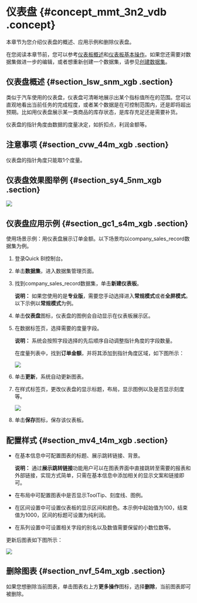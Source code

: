 # 仪表盘 {#concept_mmt_3n2_vdb .concept}

本章节为您介绍仪表盘的概述、应用示例和删除仪表盘。

在您阅读本章节前，您可以参考[仪表板概述](intl.zh-CN/用户指南/仪表板制作/仪表板概述.md#)和[仪表板基本操作](intl.zh-CN/用户指南/仪表板制作/仪表板基本操作/仪表板基本操作概述.md#)。如果您还需要对数据集做进一步的编辑，或者想重新创建一个数据集，请参见[创建数据集](intl.zh-CN/用户指南/数据建模/管理数据集/创建数据集.md#)。

## 仪表盘概述 {#section_lsw_snm_xgb .section}

类似于汽车使用的仪表盘，仪表盘可清晰地展示出某个指标值所在的范围。您可以直观地看出当前任务的完成程度，或者某个数据是在可控制范围内，还是即将超出预期。比如用仪表盘展示某一类商品的库存状态，是库存充足还是需要补货。

仪表盘的指针角度由数据的度量决定，如折扣点，利润金额等。

## 注意事项 {#section_cvw_44m_xgb .section}

仪表盘的指针角度只能取1个度量。

## 仪表盘效果图举例 {#section_sy4_5nm_xgb .section}

![](http://static-aliyun-doc.oss-cn-hangzhou.aliyuncs.com/assets/img/9132/156404638339623_zh-CN.png)

## 仪表盘应用示例 {#section_gc1_s4m_xgb .section}

使用场景示例：用仪表盘展示订单金额。以下场景均以company\_sales\_record数据集为例。

1.  登录Quick BI控制台。
2.  单击**数据集**，进入数据集管理页面。
3.  找到company\_sales\_record数据集，单击**新建仪表板**。

    **说明：** 如果您使用的是**专业版**，需要您手动选择进入**常规模式**或者**全屏模式**。以下示例以**常规模式**为例。

4.  单击**仪表盘**图标，仪表盘的图例会自动显示在仪表板展示区。
5.  在数据标签页，选择需要的度量字段。

    **说明：** 系统会按照字段选择的先后顺序自动调整指针角度的字段数量。

    在度量列表中，找到**订单金额**，并将其添加到指针角度区域，如下图所示：

    ![](http://static-aliyun-doc.oss-cn-hangzhou.aliyuncs.com/assets/img/9132/15640463831734_zh-CN.png)

6.  单击**更新**，系统自动更新图表。
7.  在样式标签页，更改仪表盘的显示标题，布局，显示图例以及是否显示刻度等。

    ![](http://static-aliyun-doc.oss-cn-hangzhou.aliyuncs.com/assets/img/9132/156404638344657_zh-CN.png)

8.  单击**保存**图标，保存该仪表板。

## 配置样式 {#section_mv4_t4m_xgb .section}

-   在基本信息中可配置图表的标题、展示跳转链接、背景。

    **说明：** 通过**展示跳转链接**功能用户可以在图表界面中直接跳转至需要的报表和外部链接，实现方式简单，只需在基本信息中添加相关的显示文案和链接即可。

-   在布局中可配置图表中是否显示ToolTip、刻度线、图例。
-   在区间设置中可设置仪表板的显示区间和颜色。本示例中起始值为100，结束值为1000，区间的标题可设置为纯利润。
-   在系列设置中可设置相关字段的别名以及数值需要保留的小数位数等。

更新后图表如下图所示：

![](http://static-aliyun-doc.oss-cn-hangzhou.aliyuncs.com/assets/img/9132/156404638439624_zh-CN.png)

## 删除图表 {#section_nvf_54m_xgb .section}

如果您想删除当前图表，单击图表右上方**更多操作**图标，选择**删除**，当前图表即可被删除。

